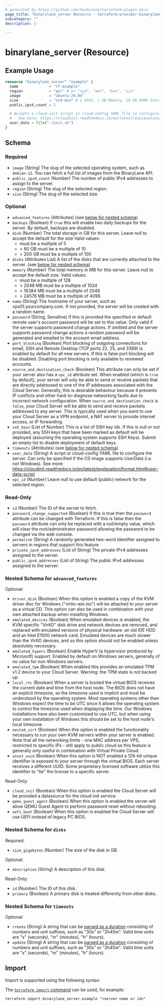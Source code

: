 ```yaml
---
# generated by https://github.com/hashicorp/terraform-plugin-docs
page_title: "binarylane_server Resource - terraform-provider-binarylane"
subcategory: ""
description: |-
  
---
```


# binarylane_server (Resource)



## Example Usage

```terraform
resource "binarylane_server" "example" {
  name              = "tf-example"
  region            = "per" # or "syd", "mel", "bne", "sin"
  image             = "ubuntu-24.04"
  size              = "std-min" # 1 VPCU, 1 GB Memory, 20 GB NVME Storage, 1000 GB Data Transfer
  public_ipv4_count = 1

  # Accepts a cloud-init script or cloud-config YAML file to configure the server
  #   See more: https://cloudinit.readthedocs.io/en/latest/explanation/format.html#user-data-script
  user_data = file("./init.sh")
}
```

<!-- schema generated by tfplugindocs -->
## Schema

### Required

- `image` (String) The slug of the selected operating system, such as `debian-12`. You can fetch a full list of images from the BinaryLane API.
- `public_ipv4_count` (Number) The number of public IPv4 addresses to assign to the server.
- `region` (String) The slug of the selected region.
- `size` (String) The slug of the selected size.

### Optional

- `advanced_features` (Attributes) (see [below for nested schema](#nestedatt--advanced_features))
- `backups` (Boolean) If `true` this will enable two daily backups for the server. By default, backups are disabled.
- `disk` (Number) The total storage in GB for this server. Leave null to accept the default for the size Valid values:
  - must be a multiple of 5
  - \> 60 GB must be a multiple of 10
  - \> 200 GB must be a multiple of 100
- `disks` (Attributes List) A list of the disks that are currently attached to the server. (see [below for nested schema](#nestedatt--disks))
- `memory` (Number) The total memory in MB for this server. Leave null to accept the default size. Valid values:
  - must be a multiple of 128
  - \> 2048 MB must be a multiple of 1024
  - \> 16384 MB must be a multiple of 2048
  - \> 24576 MB must be a multiple of 4096
- `name` (String) The hostname of your server, such as vps01.yourcompany.com. If not provided, the server will be created with a random name.
- `password` (String, Sensitive) If this is provided the specified or default remote user's account password will be set to this value. Only valid if the server supports password change actions. If omitted and the server supports password change actions a random password will be generated and emailed to the account email address.
- `port_blocking` (Boolean) Port blocking of outgoing connections for email, SSH and Remote Desktop (TCP ports 22, 25, and 3389) is enabled by default for all new servers. If this is false port blocking will be disabled. Disabling port blocking is only available to reviewed accounts.
- `source_and_destination_check` (Boolean) This attribute can only be set if your server also has a `vpc_id` attribute set. When enabled (which is `true` by default), your server will only be able to send or receive packets that are directly addressed to one of the IP addresses associated with the Cloud Server. Generally, this is desirable behaviour because it prevents IP conflicts and other hard-to-diagnose networking faults due to incorrect network configuration. When `source_and_destination_check` is `false`, your Cloud Server will be able to send and receive packets addressed to any server. This is typically used when you want to use your Cloud Server as a VPN endpoint, a NAT server to provide internet access, or IP forwarding.
- `ssh_keys` (List of Number) This is a list of SSH key ids. If this is null or not provided, any SSH keys that have been marked as default will be deployed (assuming the operating system supports SSH Keys). Submit an empty list to disable deployment of default keys.
- `timeouts` (Attributes) (see [below for nested schema](#nestedatt--timeouts))
- `user_data` (String) A script or cloud-config YAML file to configure the server. Can only be specified if the OS image supports UserData (i.e. not Windows). See more: https://cloudinit.readthedocs.io/en/latest/explanation/format.html#user-data-script
- `vpc_id` (Number) Leave null to use default (public) network for the selected region.

### Read-Only

- `id` (Number) The ID of the server to fetch.
- `password_change_supported` (Boolean) If this is true then the `password` attribute can be changed with Terraform. If this is false then the `password` attribute can only be replaced with a null/empty value, which will clear the root/administrator password allowing the password to be changed via the web console.
- `permalink` (String) A randomly generated two-word identifier assigned to servers in regions that support this feature
- `private_ipv4_addresses` (List of String) The private IPv4 addresses assigned to the server.
- `public_ipv4_addresses` (List of String) The public IPv4 addresses assigned to the server.

<a id="nestedatt--advanced_features"></a>
### Nested Schema for `advanced_features`

Optional:

- `driver_disk` (Boolean) When this option is enabled a copy of the KVM driver disc for Windows ("virtio-win.iso") will be attached to your server as a virtual CD. This option can also be used in combination with your own attached backup when installing Windows.
- `emulated_devices` (Boolean) When emulated devices is enabled, the KVM specific "VirtIO" disk drive and network devices are removed, and replaced with emulated versions of physical hardware: an old IDE HDD and an Intel E1000 network card.  Emulated devices are much slower than the VirtIO devices, and so this option should not be enabled unless absolutely necessary.
- `emulated_hyperv` (Boolean) Enable HyperV (a hypervisor produced by Microsoft) support. Enabled by default on Windows servers, generally of no value for non-Windows servers.
- `emulated_tpm` (Boolean) When enabled this provides an emulated TPM v1.2 device to your Cloud Server. Warning: the TPM state is not backed up.
- `local_rtc` (Boolean) When a server is booted the virtual BIOS receives the current date and time from the host node. The BIOS does not have an explicit timezone, so the timezone used is implicit and must be understood by the operating system. Most operating systems other than Windows expect the time to be UTC since it allows the operating system to control the timezone used when displaying the time. Our Windows installations have also been customized to use UTC, but when using your own installation of Windows this should be set to the host node's local timezone.
- `nested_virt` (Boolean) When this option is enabled the functionality necessary to run your own KVM servers within your server is enabled. Note that all the networking limits - one MAC address per VPS, restricted to specific IPs - still apply to public cloud so this feature is generally only useful in combination with Virtual Private Cloud.
- `unset_uuid` (Boolean) When this option is NOT enabled a 128-bit unique identifier is exposed to your server through the virtual BIOS. Each server receives a different UUID. Some proprietary licensed software utilize this identifier to "tie" the license to a specific server.

Read-Only:

- `cloud_init` (Boolean) When this option is enabled the Cloud Server will be provided a datasource for the cloud-init service.
- `qemu_guest_agent` (Boolean) When this option is enabled the server will allow QEMU Guest Agent to perform password reset without rebooting.
- `uefi_boot` (Boolean) When this option is enabled the Cloud Server will use UEFI instead of legacy PC BIOS.


<a id="nestedatt--disks"></a>
### Nested Schema for `disks`

Required:

- `size_gigabytes` (Number) The size of the disk in GB.

Optional:

- `description` (String) A description of this disk.

Read-Only:

- `id` (Number) The ID of this disk.
- `primary` (Boolean) A primary disk is treated differently from other disks.


<a id="nestedatt--timeouts"></a>
### Nested Schema for `timeouts`

Optional:

- `create` (String) A string that can be [parsed as a duration](https://pkg.go.dev/time#ParseDuration) consisting of numbers and unit suffixes, such as "30s" or "2h45m". Valid time units are "s" (seconds), "m" (minutes), "h" (hours).
- `update` (String) A string that can be [parsed as a duration](https://pkg.go.dev/time#ParseDuration) consisting of numbers and unit suffixes, such as "30s" or "2h45m". Valid time units are "s" (seconds), "m" (minutes), "h" (hours).

## Import

Import is supported using the following syntax:

The [`terraform import` command](https://developer.hashicorp.com/terraform/cli/commands/import) can be used, for example:

```shell
terraform import binarylane_server.example "<server name or id>"
```
